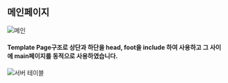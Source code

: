 ## **메인페이지**
![메인](https://user-images.githubusercontent.com/93465221/139622817-add27a21-f3aa-41d7-846c-397bc0954cbc.png)
#### Template Page구조로 상단과 하단을 head, foot을 include 하여 사용하고 그 사이에 main페이지를 동적으로 사용하였습니다.

![서버 테이블](https://user-images.githubusercontent.com/93465221/139675262-032b7486-b9ae-42d0-930e-27a9a70b73d3.png)
